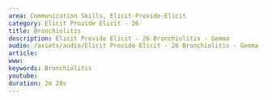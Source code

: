 ```yaml
---
area: Communication Skills, Elicit-Provide-Elicit
category: Elicit Provide Elicit - 26
title: Bronchiolitis
description: Elicit Provide Elicit - 26 Bronchiolitis - Gemma
audio: /assets/audio/Elicit Provide Elicit - 26 Bronchiolitis - Gemma - MQ.mp3
article: 
www: 
keywords: Bronchiolitis
youtube: 
duration: 2m 20s
--- 
```

